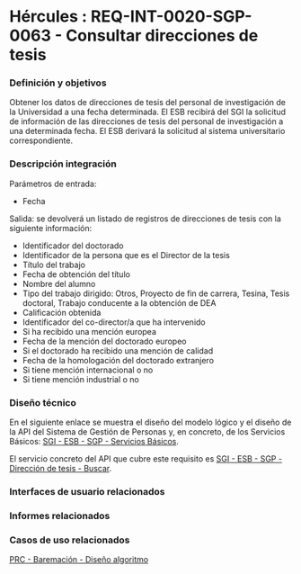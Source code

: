 # Hércules : REQ\-INT\-0020\-SGP\-0063 \- Consultar direcciones de tesis







### Definición y objetivos

Obtener los datos de direcciones de tesis del personal de investigación de la Universidad a una fecha determinada. El ESB recibirá del SGI la solicitud de información de las direcciones de tesis del personal de investigación a una determinada fecha. El ESB derivará la solicitud al sistema universitario correspondiente.

  








### Descripción integración

Parámetros de entrada:

* Fecha

Salida: se devolverá un listado de registros de direcciones de tesis con la siguiente información:

* Identificador del doctorado
* Identificador de la persona que es el Director de la tesis
* Título del trabajo
* Fecha de obtención del título
* Nombre del alumno
* Tipo del trabajo dirigido: Otros, Proyecto de fin de carrera, Tesina, Tesis doctoral, Trabajo conducente a la obtención de DEA
* Calificación obtenida
* Identificador del co\-director/a que ha intervenido
* Si ha recibido una mención europea
* Fecha de la mención del doctorado europeo
* Si el doctorado ha recibido una mención de calidad
* Fecha de la homologación del doctorado extranjero
* Si tiene mención internacional o no
* Si tiene mención industrial o no

### Diseño técnico

En el siguiente enlace se muestra el diseño del modelo lógico y el diseño de la API del Sistema de Gestión de Personas y, en concreto, de los Servicios Básicos: [SGI \- ESB \- SGP \- Servicios Básicos](/hercules/sgi-sistema-de-gestion-de-investigacion/diseno/componentes/sgi-esb/sgi-esb-sgp/sgi-esb-sgp-servicios-basicos/index.md "/hercules/sgi-sistema-de-gestion-de-investigacion/diseno/componentes/sgi-esb/sgi-esb-sgp/sgi-esb-sgp-servicios-basicos/index.md").

El servicio concreto del API que cubre este requisito es [SGI \- ESB \- SGP \- Dirección de tesis \- Buscar](/hercules/sgi-sistema-de-gestion-de-investigacion/diseno/componentes/sgi-esb/sgi-esb-sgp/sgi-esb-sgp-servicios-basicos/sgi-esb-sgp-direccion-de-tesis-buscar.md "/hercules/sgi-sistema-de-gestion-de-investigacion/diseno/componentes/sgi-esb/sgi-esb-sgp/sgi-esb-sgp-servicios-basicos/sgi-esb-sgp-direccion-de-tesis-buscar.md").

  








### Interfaces de usuario relacionados







### Informes relacionados







### Casos de uso relacionados

[PRC \- Baremación \- Diseño algoritmo](/hercules/sgi-sistema-de-gestion-de-investigacion/diseno/componentes/sgi-prc/prc-baremacion-diseno-algoritmo.md "/hercules/sgi-sistema-de-gestion-de-investigacion/diseno/componentes/sgi-prc/prc-baremacion-diseno-algoritmo.md")









